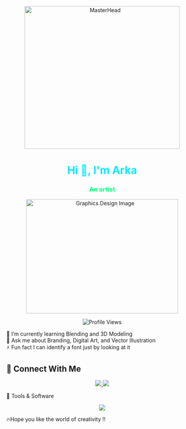 <p align="center">
  <img src="https://i.pinimg.com/1200x/b6/d7/f6/b6d7f67ec40e70595728afcb3cae65b5.jpg"
       alt="MasterHead"
       width="90%"
       height="375" />
</p>
<h1 align="center">
  <span style="color:#00eaff">Hi 👋, I'm Arka</span>
</h1>
<h3 align="center" style="color:#00ff7f">An artist</h3>
<p align="center">
  <img src="assets/boy_with_guiter.jpg"
       alt="Graphics Design Image"
       width="400"
       height="300" />
</p>
<p align="center">
  <img src="https://komarev.com/ghpvc/?username=4rk4x&label=Profile%20views&color=00eaff&style=flat" alt="Profile Views" />
</p>

🌱 I’m currently learning Blending and 3D Modeling<br>
💬 Ask me about Branding, Digital Art, and Vector Illustration<br>
⚡ Fun fact I can identify a font just by looking at it<br>

## 🔗 Connect With Me
<p align="center">
  <a href="www.linkedin.com/in/arkadip-maiti-cse" target="_blank">
    <img src="https://img.shields.io/badge/LinkedIn-0e76a8?style=for-the-badge&logo=linkedin&logoColor=white" />
  </a>
  <a href="https://github.com/4rk4x" target="_blank">
    <img src="https://img.shields.io/badge/GitHub-171515?style=for-the-badge&logo=github&logoColor=white" />
  </a>
</p>
🎨 Tools & Software
<p align="center">
  <img src="https://skillicons.dev/icons?i=ps,ai,pr,ae,xd,figma,blender" />
</p>
🔥Hope you like the world of creativity !! 
